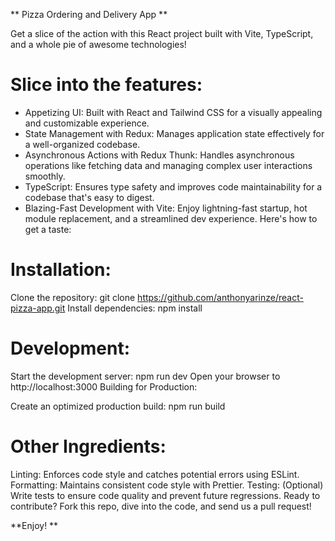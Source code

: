 ** Pizza Ordering and Delivery App **

Get a slice of the action with this React project built with Vite, TypeScript, and a whole pie of awesome technologies!

# Slice into the features:

- Appetizing UI: Built with React and Tailwind CSS for a visually appealing and customizable experience.
- State Management with Redux: Manages application state effectively for a well-organized codebase.
- Asynchronous Actions with Redux Thunk: Handles asynchronous operations like fetching data and managing complex user interactions smoothly.
- TypeScript: Ensures type safety and improves code maintainability for a codebase that's easy to digest.
- Blazing-Fast Development with Vite: Enjoy lightning-fast startup, hot module replacement, and a streamlined dev experience.
  Here's how to get a taste:

# Installation:

Clone the repository: git clone https://github.com/anthonyarinze/react-pizza-app.git
Install dependencies: npm install

# Development:

Start the development server: npm run dev
Open your browser to http://localhost:3000
Building for Production:

Create an optimized production build: npm run build

# Other Ingredients:

Linting: Enforces code style and catches potential errors using ESLint.
Formatting: Maintains consistent code style with Prettier.
Testing: (Optional) Write tests to ensure code quality and prevent future regressions.
Ready to contribute? Fork this repo, dive into the code, and send us a pull request!

**Enjoy! **
